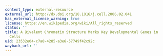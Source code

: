 ```yaml
---
content_type: external-resource
external_url: http://dx.doi.org/10.1016/j.cell.2006.02.041
has_external_license_warning: true
license: https://en.wikipedia.org/wiki/All_rights_reserved
status: ''
title: A Bivalent Chromatin Structure Marks Key Developmental Genes in Embryonic Stem
  Cells
uid: 23532e04-c7a8-4285-a3e6-57749f42c92c
wayback_url: ''
---
```

